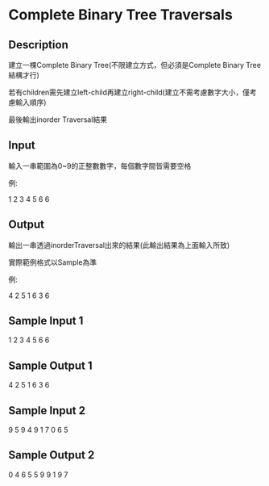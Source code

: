 # Complete Binary Tree Traversals


## Description

建立一棵Complete Binary Tree(不限建立方式，但必須是Complete Binary Tree結構才行)

若有children需先建立left-child再建立right-child(建立不需考慮數字大小，僅考慮輸入順序)

最後輸出inorder Traversal結果


## Input

輸入一串範圍為0~9的正整數數字，每個數字間皆需要空格

例:

1 2 3 4 5 6 6


## Output

輸出一串透過inorderTraversal出來的結果(此輸出結果為上面輸入所致)

實際範例格式以Sample為準

例:

4 2 5 1 6 3 6

## Sample Input 1

1 2 3 4 5 6 6

## Sample Output 1

4 2 5 1 6 3 6

## Sample Input 2

9 5 9 4 9 1 7 0 6 5

## Sample Output 2

0 4 6 5 5 9 9 1 9 7